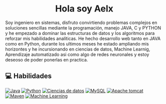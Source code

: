 <h1 align="center">Hola soy Aelx </h1>
Soy ingeniero en sistemas, disfruto convirtiendo problemas complejos en soluciones sencillas mediante la programación, manejo JAVA, C y PYTHON y he empezado a dominar las estructuras de datos y los algoritmos para reforzar mis habilidades analíticas. He hecho desarrollo web tanto en JAVA como en Python, durante los ultimos meses he estado ampliando mis horizontes y he incursionando en ciencias de datos, Machine Learnig, Aprendizaje automatizado asi como algo de redes neuronales y estoy deseoso de poder ponerlas en practica.


## 💻 Habilidades
[![Java](https://img.shields.io/badge/Vite-B73BFE?style=for-the-badge&logo=vite&logoColor=FFD62E)]()
[![Python](https://img.shields.io/badge/Express%20js-000000?style=for-the-badge&logo=express&logoColor=white)]()
[![Ciencias de datos](https://img.shields.io/badge/Adobe%20Illustrator-FF9A00?style=for-the-badge&logo=adobe%20illustrator&logoColor=white)]()
[![MySQL](https://img.shields.io/badge/Adobe%20after%20affects-CF96FD?style=for-the-badge&logo=Adobe%20after%20effects&logoColor=393665)]()
[![Apache tomcat](https://img.shields.io/badge/Nginx-009639?style=for-the-badge&logo=nginx&logoColor=white)]()
[![Maven](https://img.shields.io/badge/Node%20js-339933?style=for-the-badge&logo=nodedotjs&logoColor=white)]()
[![Machine Learning](https://img.shields.io/badge/Postman-FF6C37?style=for-the-badge&logo=Postman&logoColor=white)]()
